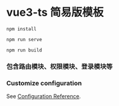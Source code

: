# vue3-ts 简易版模板

```
npm install
```

```
npm run serve
```

```
npm run build
```

### 包含路由模块、权限模块、登录模块等

### Customize configuration

See [Configuration Reference](https://cli.vuejs.org/config/).
